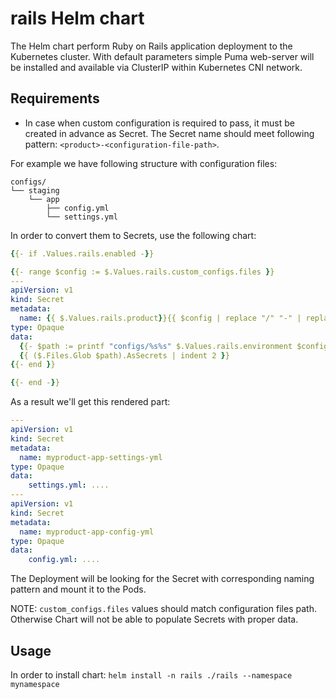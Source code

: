# rails Helm chart

The Helm chart perform Ruby on Rails application deployment to the Kubernetes cluster. With default parameters simple Puma web-server will be installed and available via ClusterIP within Kubernetes CNI network.

## Requirements

* In case when custom configuration is required to pass, it must be created in advance as Secret. The Secret name should meet following pattern: `<product>-<configuration-file-path>`.

For example we have following structure with configuration files:
```
configs/
└── staging
    └── app
        ├── config.yml
        └── settings.yml
```

In order to convert them to Secrets, use the following chart:

```yaml
{{- if .Values.rails.enabled -}}

{{- range $config := $.Values.rails.custom_configs.files }}
---
apiVersion: v1
kind: Secret
metadata:
  name: {{ $.Values.rails.product}}{{ $config | replace "/" "-" | replace "." "-" }}
type: Opaque
data:
  {{- $path := printf "configs/%s%s" $.Values.rails.environment $config}}
  {{ ($.Files.Glob $path).AsSecrets | indent 2 }}
{{- end }}

{{- end -}}
```
As a result we'll get this rendered part:
```yaml
---
apiVersion: v1
kind: Secret
metadata:
  name: myproduct-app-settings-yml
type: Opaque
data:
    settings.yml: ....
---
apiVersion: v1
kind: Secret
metadata:
  name: myproduct-app-config-yml
type: Opaque
data:
    config.yml: ....
```

The Deployment will be looking for the Secret with corresponding naming pattern and mount it to the Pods.

NOTE: `custom_configs.files` values should match configuration files path. Otherwise Chart will not be able to populate Secrets with proper data.

## Usage
In order to install chart: `helm install -n rails ./rails --namespace mynamespace`
